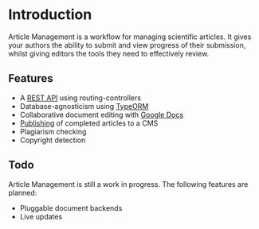 # Introduction

Article Management is a workflow for managing scientific articles. It gives your authors the ability to submit and view progress of their submission, whilst giving editors the tools they need to effectively review.

## Features

- A [REST API](#api) using routing-controllers
- Database-agnosticism using [TypeORM](https://github.com/typeorm/typeorm)
- Collaborative document editing with [Google Docs](https://docs.google.com)
- [Publishing](#publishing) of completed articles to a CMS
- Plagiarism checking
- Copyright detection

## Todo

Article Management is still a work in progress. The following features are planned:

- Pluggable document backends
- Live updates
